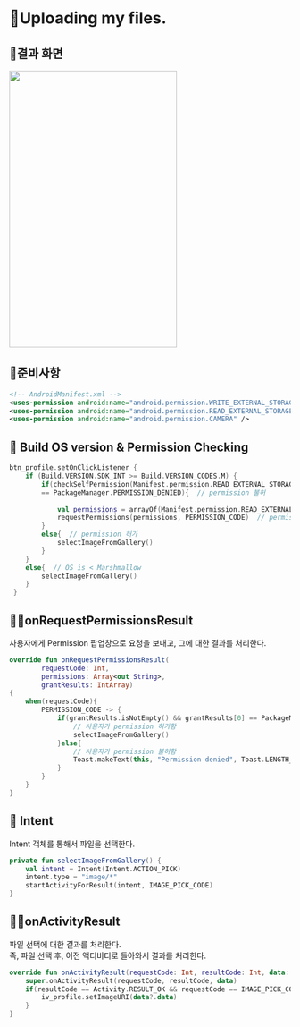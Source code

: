 # 📂Uploading my files.

## 📱결과 화면
<img src="https://user-images.githubusercontent.com/47289479/102919263-e242a380-44cb-11eb-9385-2c7b85deec96.gif" width=300 height=495/>

## 👶준비사항
```xml
<!-- AndroidManifest.xml -->
<uses-permission android:name="android.permission.WRITE_EXTERNAL_STORAGE" />  
<uses-permission android:name="android.permission.READ_EXTERNAL_STORAGE" />  
<uses-permission android:name="android.permission.CAMERA" />
```

## 👦 Build OS version & Permission Checking
```kotlin
btn_profile.setOnClickListener {  
	if (Build.VERSION.SDK_INT >= Build.VERSION_CODES.M) {  
		if(checkSelfPermission(Manifest.permission.READ_EXTERNAL_STORAGE) 
		== PackageManager.PERMISSION_DENIED){  // permission 불허 
			 
			val permissions = arrayOf(Manifest.permission.READ_EXTERNAL_STORAGE)  
			requestPermissions(permissions, PERMISSION_CODE)  // permission 허가 팝업창 띄우기
		}
		else{  // permission 허가
			selectImageFromGallery()  
		} 
	}
	else{  // OS is < Marshmallow  
		selectImageFromGallery()  
	}
 }
```

## 👱‍♂️onRequestPermissionsResult 
사용자에게 Permission 팝업창으로  요청을 보내고, 그에 대한 결과를  처리한다. 
```kotlin
override fun onRequestPermissionsResult(
		requestCode: Int,  
		permissions: Array<out String>,  
		grantResults: IntArray) 
{  
	when(requestCode){  
		PERMISSION_CODE -> {  
			if(grantResults.isNotEmpty() && grantResults[0] == PackageManager.PERMISSION_GRANTED) { 
				// 사용자가 permission 허가함
				selectImageFromGallery()  
			}else{  
				// 사용자가 permission 불허함
				Toast.makeText(this, "Permission denied", Toast.LENGTH_SHORT).show()  
			}
		}
	}
}
 ```

## 👨 Intent
Intent 객체를 통해서 파일을 선택한다.
```kotlin
private fun selectImageFromGallery() {  
	val intent = Intent(Intent.ACTION_PICK)  
	intent.type = "image/*"  
	startActivityForResult(intent, IMAGE_PICK_CODE)  
}
```

## 👨‍🦳onActivityResult
파일 선택에 대한 결과를 처리한다.  
즉, 파일 선택 후, 이전 액티비티로 돌아와서 결과를 처리한다.  
```kotlin
override fun onActivityResult(requestCode: Int, resultCode: Int, data: Intent?) {  
	super.onActivityResult(requestCode, resultCode, data)  
	if(resultCode == Activity.RESULT_OK && requestCode == IMAGE_PICK_CODE) {  
		iv_profile.setImageURI(data?.data)  
	}
}
 ```